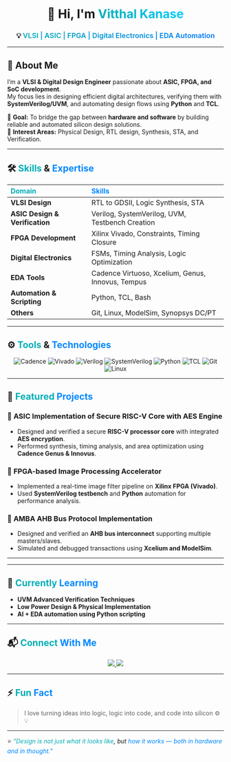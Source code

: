 <!-- PROFILE HEADER -->
<h1 align="center">
  👋 Hi, I'm 
  <span style="
    background: linear-gradient(90deg, #00ADB5, #00CCFF);
    -webkit-background-clip: text;
    -webkit-text-fill-color: transparent;
    font-weight: bold;
  ">
    Vitthal Kanase
  </span>
</h1>

<h3 align="center">
  💡 <span style="
    background: linear-gradient(90deg, #00ADB5, #0078FF);
    -webkit-background-clip: text;
    -webkit-text-fill-color: transparent;
    font-weight: 600;
  ">
    VLSI | ASIC | FPGA | Digital Electronics | EDA Automation
  </span>
</h3>

---

## 🧠 About Me  

I’m a **VLSI & Digital Design Engineer** passionate about **ASIC, FPGA, and SoC development**.  
My focus lies in designing efficient digital architectures, verifying them with **SystemVerilog/UVM**, and automating design flows using **Python** and **TCL**.  

🔹 **Goal:** To bridge the gap between **hardware and software** by building reliable and automated silicon design solutions.  
🔹 **Interest Areas:** Physical Design, RTL design, Synthesis, STA, and Verification.  

---

## 🛠️ <span style="color:#00ADB5;">Skills</span> & <span style="color:#0088FF;">Expertise</span>  

| <span style="color:#00ADB5;">Domain</span> | <span style="color:#0088FF;">Skills</span> |
|:--|:--|
| **VLSI Design** | RTL to GDSII, Logic Synthesis, STA |
| **ASIC Design & Verification** | Verilog, SystemVerilog, UVM, Testbench Creation |
| **FPGA Development** | Xilinx Vivado, Constraints, Timing Closure |
| **Digital Electronics** | FSMs, Timing Analysis, Logic Optimization |
| **EDA Tools** | Cadence Virtuoso, Xcelium, Genus, Innovus, Tempus |
| **Automation & Scripting** | Python, TCL, Bash |
| **Others** | Git, Linux, ModelSim, Synopsys DC/PT |

---

## ⚙️ <span style="color:#00ADB5;">Tools</span> & <span style="color:#0088FF;">Technologies</span>  

<p align="center">
  <img src="https://img.shields.io/badge/Cadence-%23E60012.svg?style=for-the-badge&logoColor=white" alt="Cadence"/>
  <img src="https://img.shields.io/badge/Vivado-%23007ACC.svg?style=for-the-badge&logo=xilinx&logoColor=white" alt="Vivado"/>
  <img src="https://img.shields.io/badge/Verilog-%231F6F00.svg?style=for-the-badge" alt="Verilog"/>
  <img src="https://img.shields.io/badge/SystemVerilog-%23FF6F00.svg?style=for-the-badge" alt="SystemVerilog"/>
  <img src="https://img.shields.io/badge/Python-%233776AB.svg?style=for-the-badge&logo=python&logoColor=white" alt="Python"/>
  <img src="https://img.shields.io/badge/TCL-%233E8EDE.svg?style=for-the-badge" alt="TCL"/>
  <img src="https://img.shields.io/badge/Git-%23F05033.svg?style=for-the-badge&logo=git&logoColor=white" alt="Git"/>
  <img src="https://img.shields.io/badge/Linux-%23FCC624.svg?style=for-the-badge&logo=linux&logoColor=black" alt="Linux"/>
</p>

---

## 🚀 <span style="color:#00ADB5;">Featured</span> <span style="color:#0088FF;">Projects</span>  

### 🔹 **ASIC Implementation of Secure RISC-V Core with AES Engine**  
- Designed and verified a secure **RISC-V processor core** with integrated **AES encryption**.  
- Performed synthesis, timing analysis, and area optimization using **Cadence Genus & Innovus**.  

### 🔹 **FPGA-based Image Processing Accelerator**  
- Implemented a real-time image filter pipeline on **Xilinx FPGA (Vivado)**.  
- Used **SystemVerilog testbench** and **Python** automation for performance analysis.  

### 🔹 **AMBA AHB Bus Protocol Implementation**  
- Designed and verified an **AHB bus interconnect** supporting multiple masters/slaves.  
- Simulated and debugged transactions using **Xcelium and ModelSim**.

---

<!-- 
## 📊 <span style="color:#00ADB5;">GitHub</span> <span style="color:#0088FF;">Stats</span>  
-->

<!-- <p align="center">
  <img src="https://github-readme-stats.vercel.app/api?username=vitthalkanase&show_icons=true&theme=radical&hide_border=true" height="165">
  <img src="https://github-readme-streak-stats.herokuapp.com/?user=vitthalkanase&theme=radical&hide_border=true" height="165">
</p>

<p align="center">
  <img src="https://github-readme-stats.vercel.app/api/top-langs/?username=vitthalkanase&layout=compact&theme=radical&hide_border=true" height="150">
</p> -->

---

## 🌱 <span style="color:#00ADB5;">Currently</span> <span style="color:#0088FF;">Learning</span>  
- **UVM Advanced Verification Techniques**  
- **Low Power Design & Physical Implementation**  
- **AI + EDA automation using Python scripting**

---

## 📬 <span style="color:#00ADB5;">Connect</span> <span style="color:#0088FF;">With Me</span>  

<p align="center">
  <a href="https://www.linkedin.com/in/vitthal-kanase/" target="_blank">
    <img src="https://img.shields.io/badge/LinkedIn-%230077B5.svg?style=for-the-badge&logo=linkedin&logoColor=white" />
  </a>
  <a href="mailto:vtlkanase@gmail.com">
    <img src="https://img.shields.io/badge/Email-via_Gmail-D14836?style=for-the-badge&logo=gmail&logoColor=white" />
  </a>
</p>

---

## ⚡ <span style="color:#00ADB5;">Fun</span> <span style="color:#0088FF;">Fact</span>  
> I love turning ideas into logic, logic into code, and code into silicon ⚙️💡  

---

⭐️ *<span style="color:#00ADB5;">“Design is not just what it looks like</span>, but <span style="color:#0088FF;">how it works — both in hardware and in thought.”</span>*  
